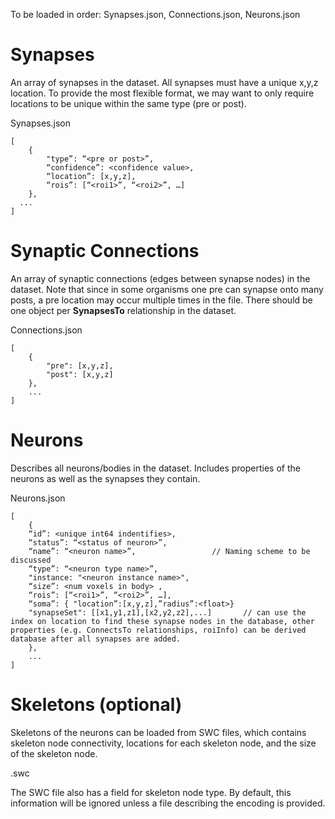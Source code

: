 To be loaded in order: Synapses.json, Connections.json, Neurons.json

# Synapses
An array of synapses in the dataset. All synapses must have a unique x,y,z location. To provide the most flexible format, we may want to only require locations to be unique within the same type (pre or post).


Synapses.json
```console
[
	{
        "type”: “<pre or post>”,
	    “confidence”: <confidence value>,
		“location”: [x,y,z],
		“rois”: [“<roi1>”, “<roi2>”, …]
	},
  ...
]
```

# Synaptic Connections
An array of synaptic connections (edges between synapse nodes) in the dataset. Note that since in some organisms one pre can synapse onto many posts, a pre location may occur multiple times in the file. There should be one object per **SynapsesTo** relationship in the dataset.

Connections.json
```
[
    {
        "pre": [x,y,z],  
        "post": [x,y,z]  
    },
    ...
]
```



# Neurons
Describes all neurons/bodies in the dataset. Includes properties of the neurons as well as the synapses they contain.


Neurons.json
```console
[
	{
    “id”: <unique int64 indentifies>,
    “status”: “<status of neuron>”,
    “name”: “<neuron name>”,                 // Naming scheme to be discussed 
    “type”: “<neuron type name>”,
    "instance: "<neuron instance name>",
    “size”: <num voxels in body> ,
    “rois”: [“<roi1>”, “<roi2>”, …],
    “soma”: { "location”:[x,y,z],”radius”:<float>}
    "synapseSet": [[x1,y1,z1],[x2,y2,z2],...]       // can use the index on location to find these synapse nodes in the database, other properties (e.g. ConnectsTo relationships, roiInfo) can be derived database after all synapses are added.
    },
	...
]
```

# Skeletons (optional)
Skeletons of the neurons can be loaded from SWC files, which contains skeleton node connectivity, locations for each skeleton node, and the size of the skeleton node.

<body id>.swc

The SWC file also has a field for skeleton node type.  By default, this information will be ignored unless a file describing the encoding is provided.
